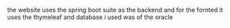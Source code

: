 the website uses the spring boot suite as the backend and for the fornted it uses the thymeleaf and database i used was of the oracle 
